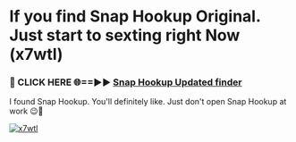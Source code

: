 # If you find Snap Hookup Original. Just start to sexting right Now (x7wtl)

<h3>🔴 CLICK HERE 🌐==►► <a href="https://tinyurl.com/mtbk5fxa" rel="nofollow">Snap Hookup Updated finder</a></h3>

I found Snap Hookup. You'll definitely like. Just don't open Snap Hookup at work 😉💬

[![x7wtl](https://i.imgur.com/Q8WKrnY.jpeg)](https://tinyurl.com/mtbk5fxa)

